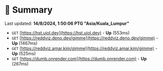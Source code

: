 # 📖 Summary
Last updated: **14/8/2024, 1:50:06 PTG "Asia/Kuala_Lumpur"**

- `GET` [https://hst.ujol.dev](https://hst.ujol.dev) - **Up** (553ms)
- `GET` [https://reddviz.deno.dev/gimme](https://reddviz.deno.dev/gimme) - **Up** (1467ms)
- `GET` [https://reddviz.amar.kim/gimme](https://reddviz.amar.kim/gimme) - **Up** (525ms)
- `GET` [https://dumb.onrender.com](https://dumb.onrender.com) - **Up** (267ms)
